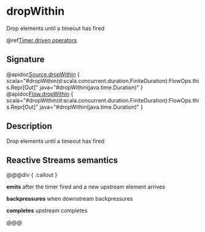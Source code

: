 # dropWithin

Drop elements until a timeout has fired

@ref[Timer driven operators](../index.md#timer-driven-operators)

## Signature

@apidoc[Source.dropWithin](Source) { scala="#dropWithin(d:scala.concurrent.duration.FiniteDuration):FlowOps.this.Repr[Out]" java="#dropWithin(java.time.Duration)" }
@apidoc[Flow.dropWithin](Flow) { scala="#dropWithin(d:scala.concurrent.duration.FiniteDuration):FlowOps.this.Repr[Out]" java="#dropWithin(java.time.Duration)" }


## Description

Drop elements until a timeout has fired

## Reactive Streams semantics

@@@div { .callout }

**emits** after the timer fired and a new upstream element arrives

**backpressures** when downstream backpressures

**completes** upstream completes

@@@

